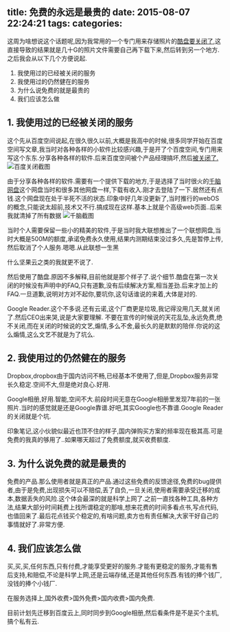 title: 免费的永远是最贵的
date: 2015-08-07 22:24:21
tags:
categories:
---

这周为啥想说这个话题呢,因为我常用的一个专门用来存储照片的[酷盘要关闭了](https://kanbox.com/news/201508032254),这直接导致的结果就是几十G的照片文件需要自己再下载下来,然后转到另一个地方.之后我会从以下几个方便说起.
1. 我使用过的已经被关闭的服务
2. 我使用过的仍然健在的服务
3. 为什么说免费的就是最贵的
4. 我们应该怎么做

## 1. 我使用过的已经被关闭的服务 ##

  这个先从百度空间说起,在很久很久以前,大概是我高中的时候,很多同学开始在百度空间写文章,我当时对各种各样的小软件比较感兴趣,于是开了个百度空间,专门用来写这个东东.分享各种各样的软件.后来百度空间被个产品经理搞坏,然后[被关闭了.](http://hi.baidu.com/index.html)  ![百度关闭截图](/images/baiduzone_is_down.jpg)

  由于分享各种各样的软件.需要有一个提供下载的地方,于是选择了当时很火的[千脑网盘](http://www.qiannao.com/desktop/into.html)这个网盘当时和很多其他网盘一样,下载有收入.刚才去登陆了一下.居然还有点钱.这个网盘现在处于半死不活的状态.印象中好几年没更新了,当时推行的webOS的概念,只能说太超前,技术又不行.搞成现在这样.基本上就是个高级web页面..后来我就清掉了所有数据
  ![千脑截图](/images/qiannao_withdraw.jpg)

  当时个人需要保留一些小的精美的软件,于是当时我大联想推出了一个联想网盘,当时大概是500M的额度,承诺免费永久使用,结果内测期结束没过多久,先是暂停上传,然后取消了个人服务.嗯嗯.从此联想一生黑

  什么坚果云之类的我就更不说了.

  然后使用了酷盘.原因不多解释,目前他就是那个样子了.说个细节.酷盘在第一次关闭的时候没有声明中的FAQ,只有道歉,没有后续解决方案,相当差劲.后来才加上的FAQ.一旦道歉,说明对方对不起你,要坑你,这句话谁说的来着,大体是对的.

  Google Reader.这个不多说.还有云诺,这个厂商更是垃圾,我记得没用几天,就关闭了.然后CEO出来哭,说是大家要理解.
  不要在宣传的时候说的天花乱坠,永远免费,绝不关闭,而在关闭的时候说的文艺,煽情,多么不舍,最长久的是默默的陪伴.你说的这么煽情,这么文艺不就是为了坑么.


## 2. 我使用过的仍然健在的服务 ##

  Dropbox,dropbox由于国内访问不畅,已经基本不使用了,但是,Dropbox服务非常长久稳定.空间不大,但是绝对良心.好用.

  Google相册,好用.智能,空间不大.前段时间无意在Google相册里发现7年前的一张照片.当时的感觉就是还是Google靠谱.好吧,其实Google也不靠谱.Google Reader的关闭就是个坑.

  印象笔记,这小伙貌似最近也顶不住的样子,国内弹购买方案的频率现在极其高.可是免费的我真的够用了..如果哪天超过了免费额度,就买收费额度.


## 3. 为什么说免费的就是最贵的 ##

  免费的产品.那么使用者就是真正的产品.通过这些免费的反馈途径,免费的bug提供者,由于是免费,出现损失可以不赔偿,丢了自负,一旦关闭,使用者需要承受迁移的成本,数据丢失的风险.这个体会最深的就是科学上网了.之前一直找各种工具,各种方法,结果大部分时间耗费上找所谓稳定的那啥,想来花费的时间多看点书,写点代码,也值回来了.最后花点钱买个稳定的,有啥问题,卖方也有责任解决,大家干好自己的事情就好了.非常方便.

## 4. 我们应该怎么做 ##

  买,买,买,任何东西,只有付费,才能享受更好的服务.才能有更稳定的服务,才能有售后支持,和赔偿,不论是科学上网,还是云端存储,还是其他任何东西.有钱的捧个钱厂,没钱的捧个小钱厂.

  在服务选择上,国外收费>国外免费>国内收费>国内免费.

  目前计划先迁移到百度云上,同时同步到Google相册,然后看条件是不是买个主机,搞个私有云.